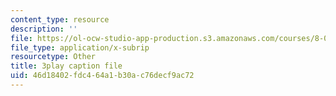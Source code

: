 ```yaml
---
content_type: resource
description: ''
file: https://ol-ocw-studio-app-production.s3.amazonaws.com/courses/8-06-quantum-physics-iii-spring-2018/46d18402fdc464a1b30ac76decf9ac72_83lPKkTfGlY.srt
file_type: application/x-subrip
resourcetype: Other
title: 3play caption file
uid: 46d18402-fdc4-64a1-b30a-c76decf9ac72
---
```

